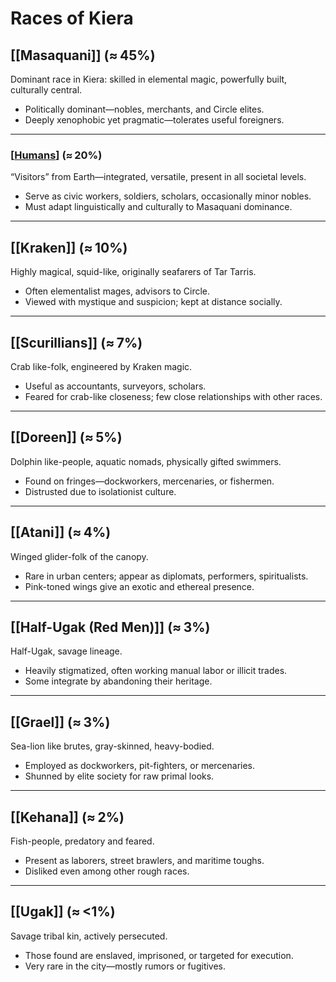 # Races of Kiera

## [[Masaquani]] (≈ 45%)

Dominant race in Kiera: skilled in elemental magic, powerfully built, culturally central.
- Politically dominant—nobles, merchants, and Circle elites.
- Deeply xenophobic yet pragmatic—tolerates useful foreigners.

---
### [[Humans](/Humans.md)] (≈ 20%)

“Visitors” from Earth—integrated, versatile, present in all societal levels.
- Serve as civic workers, soldiers, scholars, occasionally minor nobles.
- Must adapt linguistically and culturally to Masaquani dominance.

---
## [[Kraken]] (≈ 10%)

Highly magical, squid-like, originally seafarers of Tar Tarris.
- Often elementalist mages, advisors to Circle.
- Viewed with mystique and suspicion; kept at distance socially.

---
## [[Scurillians]] (≈ 7%)

Crab like-folk, engineered by Kraken magic.
- Useful as accountants, surveyors, scholars.
- Feared for crab-like closeness; few close relationships with other races.

---
## [[Doreen]] (≈ 5%)

Dolphin like-people, aquatic nomads, physically gifted swimmers.
- Found on fringes—dockworkers, mercenaries, or fishermen.
- Distrusted due to isolationist culture.

---
## [[Atani]] (≈ 4%)

Winged glider-folk of the canopy.
- Rare in urban centers; appear as diplomats, performers, spiritualists.
- Pink-toned wings give an exotic and ethereal presence.

---
## [[Half-Ugak (Red Men)]] (≈ 3%)

Half-Ugak, savage lineage.
- Heavily stigmatized, often working manual labor or illicit trades.
- Some integrate by abandoning their heritage.

---
## [[Grael]] (≈ 3%)

Sea-lion like brutes, gray-skinned, heavy-bodied.
- Employed as dockworkers, pit-fighters, or mercenaries. 
- Shunned by elite society for raw primal looks.

---
## [[Kehana]] (≈ 2%)

Fish-people, predatory and feared.
- Present as laborers, street brawlers, and maritime toughs.
- Disliked even among other rough races.

---
## [[Ugak]] (≈ <1%)

Savage tribal kin, actively persecuted.
- Those found are enslaved, imprisoned, or targeted for execution.
- Very rare in the city—mostly rumors or fugitives.
